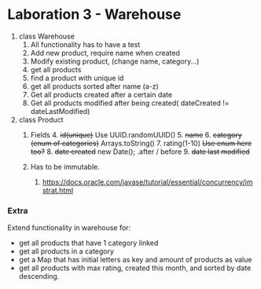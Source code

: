 # Laboration 3 - Warehouse


1. class Warehouse
    1. All functionality has to have a test
    2. Add new product, require name when created
    3. Modify existing product, (change name, category...)
    4. get all products
    5. find a product with unique id
    6. get all products sorted after name (a-z)
    7. Get all products created after a certain date
    8. Get all products modified after being created( dateCreated != dateLastModified)
2. class Product
   1. Fields
      4. ~~id(unique)~~
         Use UUID.randomUUID()
      5. ~~name~~
      6. ~~category (enum of categories)~~
         Arrays.toString()
      7. rating(1-10)
         ~~Use enum here too?~~ 
      8. ~~date created~~
         new Date(); .after / before 
      9. ~~date last modified~~
         
   2. Has to be immutable. 
      1. https://docs.oracle.com/javase/tutorial/essential/concurrency/imstrat.html


### Extra

Extend functionality in warehouse for:

* get all products that have 1 category linked
* get all products in a category
* get a Map that has initial letters as key and amount of products as value
* get all products with max rating, created this month, and sorted by date descending.
